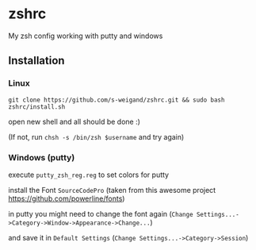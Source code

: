 # zshrc
My zsh config working with putty and windows

## Installation 

### Linux

`git clone https://github.com/s-weigand/zshrc.git && sudo bash zshrc/install.sh`

open new shell and all should be done :)

(If not, run `chsh -s /bin/zsh $username` and try again)

### Windows (putty)

execute `putty_zsh_reg.reg` to set colors for putty

install the Font `SourceCodePro` (taken from this awesome project https://github.com/powerline/fonts)

in putty you might need to change the font again (`Change Settings...->Category->Window->Appearance->Change...`)

and save it in `Default Settings` (`Change Settings...->Category->Session`)
